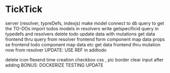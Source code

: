 # TickTick
server (resolver, typreDefs, indexjs)
make model
connect to db
query to get the TO-DOs
import todos models in resolvers
write getspecificid query in typedefs and resolvers
delete todo
update data with mutations
get data frontend thru query from resolver
frontend form component map data props se
frontend todo component map data etc
get data frontend thru mutation now from resolver
UPDATE: USE REF in addtodo



delete icon flexend
time creation
checkbox css , pic border
clear input after adding
BONUS:
DOCKERIZE
TESTING
UPDATE 